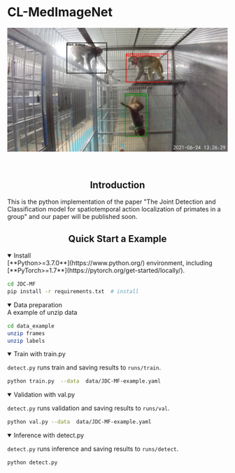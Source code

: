 # CL-MedImageNet

<p>
   <img width="850" src="https://raw.githubusercontent.com/Kewei-Liang/JDC-MF/main/Figures/test.jpg"></a>
</p>
<br>

## <div align="center">Introduction</div>
<p>
  This is the python implementation of the paper "The Joint Detection and Classification model for spatiotemporal action localization of primates in a group" and our paper will be published soon.
</p>

## <div align="center">Quick Start a Example</div>
<details open>
<summary>Install</summary>
[**Python>=3.7.0**](https://www.python.org/) environment, including
[**PyTorch>=1.7**](https://pytorch.org/get-started/locally/).

```bash
cd JDC-MF
pip install -r requirements.txt  # install
```
</details>
  
<details open>
<summary>Data preparation</summary>
A example of unzip data
   
```bash
cd data_example
unzip frames
unzip labels
```

</details>

</details>
  
<details open>
<summary>Train with train.py</summary>

`detect.py` runs train and saving results to `runs/train`.

```bash
python train.py  --data  data/JDC-MF-example.yaml
```

</details>

</details>
  
<details open>
<summary>Validation with val.py</summary>

`detect.py` runs validation and saving results to `runs/val`.

```bash
python val.py --data  data/JDC-MF-example.yaml
```

</details>

</details>
  
<details open>
<summary>Inference with detect.py</summary>

`detect.py` runs inference and saving results to `runs/detect`.

```bash
python detect.py 
```

</details>

